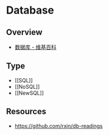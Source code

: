 # Database

## Overview

- [数据库 - 维基百科](https://zh.wikipedia.org/wiki/%E6%95%B0%E6%8D%AE%E5%BA%93)

## Type

- [[SQL]]
- [[NoSQL]]
- [[NewSQL]]

## Resources

- https://github.com/rxin/db-readings
